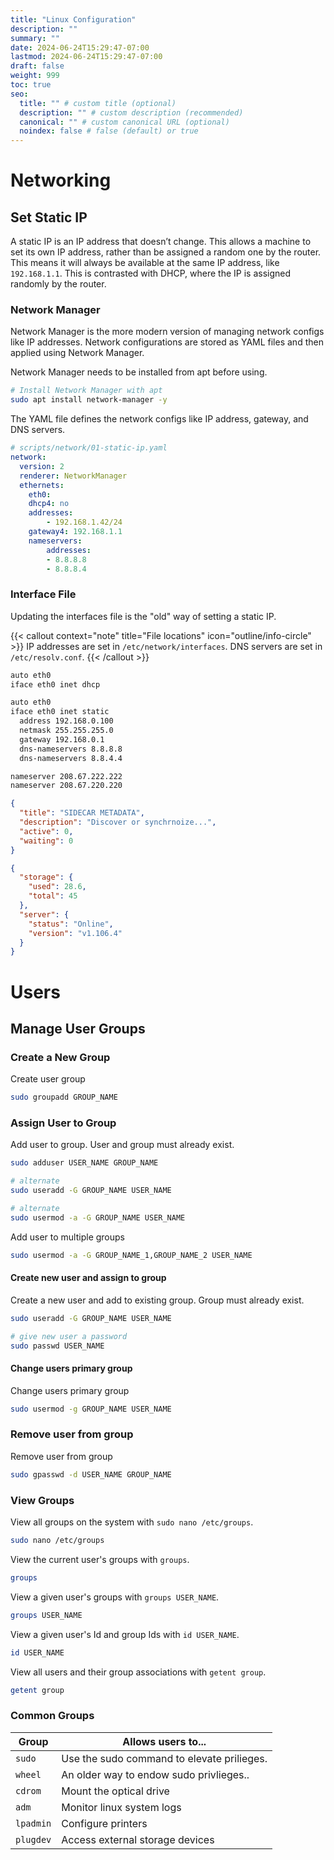 ```yaml
---
title: "Linux Configuration"
description: ""
summary: ""
date: 2024-06-24T15:29:47-07:00
lastmod: 2024-06-24T15:29:47-07:00
draft: false
weight: 999
toc: true
seo:
  title: "" # custom title (optional)
  description: "" # custom description (recommended)
  canonical: "" # custom canonical URL (optional)
  noindex: false # false (default) or true
---
```


# Networking

## Set Static IP

A static IP is an IP address that doesn’t change. This allows a machine to set its own IP address, rather than be assigned a random one by the router. This means it will always be available at the same IP address, like `192.168.1.1`. This is contrasted with DHCP, where the IP is assigned randomly by the router.

### Network Manager

Network Manager is the more modern version of managing network configs like IP addresses. Network configurations are stored as YAML files and then applied using Network Manager.

Network Manager needs to be installed from apt before using.

```bash {title="Installing network manager"}
# Install Network Manager with apt
sudo apt install network-manager -y
```

The YAML file defines the network configs like IP address, gateway, and DNS servers.

```yaml {title="Network Manager YAML example"}
# scripts/network/01-static-ip.yaml
network:
  version: 2
  renderer: NetworkManager
  ethernets:
	eth0:
  	dhcp4: no
  	addresses:
    	- 192.168.1.42/24
  	gateway4: 192.168.1.1
  	nameservers:
    	addresses:
      	- 8.8.8.8
      	- 8.8.8.4
```

### Interface File

Updating the interfaces file is the "old" way of setting a static IP.

{{< callout context="note" title="File locations" icon="outline/info-circle" >}}
IP addresses are set in `/etc/network/interfaces`. DNS servers are set in `/etc/resolv.conf`.
{{< /callout >}}

```bash {title="Dyanmic IP address in /etc/network/interfaces"}
auto eth0
iface eth0 inet dhcp
```

```bash {title="Dyanmic IP address in /etc/network/interfaces"}
auto eth0
iface eth0 inet static
  address 192.168.0.100
  netmask 255.255.255.0
  gateway 192.168.0.1
  dns-nameservers 8.8.8.8
  dns-nameservers 8.8.4.4

```

```bash {title="DNS nameservers in /etc/resolv.conf"}
nameserver 208.67.222.222
nameserver 208.67.220.220
```

```json
{
  "title": "SIDECAR METADATA",
  "description": "Discover or synchrnoize...",
  "active": 0,
  "waiting": 0
}
```

```json
{
  "storage": {
    "used": 28.6,
    "total": 45
  },
  "server": {
    "status": "Online",
    "version": "v1.106.4"
  }
}
```

# Users

## Manage User Groups

### Create a New Group

Create user group

```bash { title="Create new group" }
sudo groupadd GROUP_NAME
```

### Assign User to Group

Add user to group. User and group must already exist.

```bash { title="Add existing user to group" }
sudo adduser USER_NAME GROUP_NAME

# alternate
sudo useradd -G GROUP_NAME USER_NAME

# alternate
sudo usermod -a -G GROUP_NAME USER_NAME
```

Add user to multiple groups

```bash { title="Add user to multiple groups" }
sudo usermod -a -G GROUP_NAME_1,GROUP_NAME_2 USER_NAME
```

#### Create new user and assign to group

Create a new user and add to existing group. Group must already exist.

```bash { title="Create new user and assign to group" }
sudo useradd -G GROUP_NAME USER_NAME

# give new user a password
sudo passwd USER_NAME
```

#### Change users primary group

Change users primary group

```bash { title="Change user's primary group" }
sudo usermod -g GROUP_NAME USER_NAME
```

### Remove user from group

Remove user from group

```bash { title="Remove user from a group" }
sudo gpasswd -d USER_NAME GROUP_NAME
```

### View Groups

View all groups on the system with `sudo nano /etc/groups`.

```bash { title="View all groups" }
sudo nano /etc/groups
```

View the current user's groups with `groups`.

```bash { title="View current user's groups" }
groups
```

View a given user's groups with `groups USER_NAME`.

```bash { title="View a given user's groups" }
groups USER_NAME
```

View a given user's Id and group Ids with `id USER_NAME`.

```bash { title="View a given user's Id and group Ids" }
id USER_NAME
```

View all users and their group associations with `getent group`.

```bash { title="View what users are members of which groups" }
getent group
```

### Common Groups

| Group     | Allows users to...                         |
| --------- | ------------------------------------------ |
| `sudo`    | Use the sudo command to elevate prilieges. |
| `wheel`   | An older way to endow sudo privlieges..    |
| `cdrom`   | Mount the optical drive                    |
| `adm`     | Monitor linux system logs                  |
| `lpadmin` | Configure printers                         |
| `plugdev` | Access external storage devices            |

